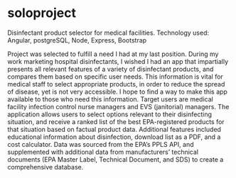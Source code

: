 # soloproject
Disinfectant product selector for medical facilities. Technology used: Angular, postgreSQL, Node, Express, Bootstrap

Project was selected to fulfill a need I had at my last position. 
During my work marketing hospital disinfectants, I wished I had an app that impartially presents
all relevant features of a variety of disinfectant products, and compares them based on specific user needs. 
This information is vital for medical staff to select appropriate products, in order to reduce the spread of disease, 
yet is not very accessible. I hope to find a way to make this app available to those who need this information.
Target users are medical facility infection control nurse managers and EVS (janitorial) managers. 
The application allows users to select options relevant to their disinfecting situation, 
and receive a ranked list of the best EPA-registered products for that situation based on factual product data. 
Additional features included educational information about disinfection, download list as a PDF, 
and a cost calculator. Data was sourced from the EPA’s PPLS API, and supplemented with additional data 
from manufacturers’ technical documents (EPA Master Label, Technical Document, and SDS) to create a comprehensive database. 


